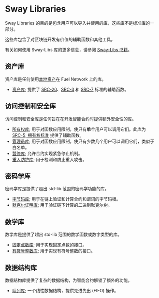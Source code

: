 # Sway Libraries

Sway Libraries 的目的是包含用户可以导入并使用的库，这些库不是标准库的一部分。

这些库包含了对区块链开发有价值的辅助函数和其他工具。

有关如何使用 Sway-Libs 库的更多信息，请参阅 [Sway-Libs 书籍](https://fuellabs.github.io/sway-libs/book/getting_started/index.html)。

## 资产库

资产库是任何使用[本地资产](../blockchain-development/native_assets.md)在 Fuel Network 上的库。

- [资产库](https://fuellabs.github.io/sway-libs/book/asset/index.html); 提供了 [SRC-20](https://github.com/FuelLabs/sway-standards/blob/master/SRCs/src-20.md)、[SRC-3](https://github.com/FuelLabs/sway-standards/blob/master/SRCs/src-3.md) 和 [SRC-7](https://github.com/FuelLabs/sway-standards/blob/master/SRCs/src-7.md) 标准的辅助函数。

## 访问控制和安全库

访问控制和安全库是任何旨在在开发智能合约时提供额外安全性的库。

- [所有权库](https://fuellabs.github.io/sway-libs/book/ownership/index.html); 用于对函数应用限制，使只有**单个**用户可以调用它们。此库为 [SRC-5; 拥有权标准](https://github.com/FuelLabs/sway-standards/blob/master/SRCs/src-5.md) 提供了辅助函数。
- [管理员库](https://fuellabs.github.io/sway-libs/book/admin/index.html); 用于对函数应用限制，使只有少数几个用户可以调用它们，类似于白名单。
- [暂停库](https://fuellabs.github.io/sway-libs/book/pausable/index.html); 允许合约实现紧急停止机制。
- [重入防护库](https://fuellabs.github.io/sway-libs/book/reentrancy/index.html); 用于检测和防止重入攻击。

## 密码学库

密码学库是提供了超出 std-lib 范围的密码学功能的库。

- [字节码库](https://fuellabs.github.io/sway-libs/book/bytecode/index.html); 用于在链上验证和计算合约和谓词的字节码根。
- [默克尔证明库](https://fuellabs.github.io/sway-libs/book/merkle/index.html); 用于验证链下计算的二进制默克尔树。

## 数学库

数学库是提供了超出 std-lib 范围的数学函数或数字类型的库。

- [固定点数库](https://fuellabs.github.io/sway-libs/book/fixed_point/index.html); 用于实现固定点数的接口。
- [有符号整数库](https://fuellabs.github.io/sway-libs/book/signed_integers/index.html); 用于实现有符号整数的接口。

## 数据结构库

数据结构库提供了复杂的数据结构，为智能合约解锁了额外的功能。

- [队列库](https://fuellabs.github.io/sway-libs/book/queue/index.html); 一个线性数据结构，提供先进先出 (FIFO) 操作。
